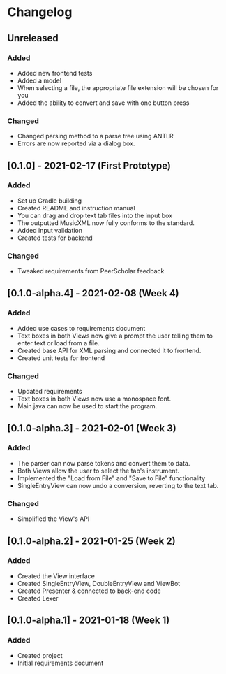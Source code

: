 # Changelog

## Unreleased
### Added
 - Added new frontend tests
 - Added a model
 - When selecting a file, the appropriate file extension will be chosen for you
 - Added the ability to convert and save with one button press

### Changed
 - Changed parsing method to a parse tree using ANTLR
 - Errors are now reported via a dialog box.

## [0.1.0] - 2021-02-17 (First Prototype)
### Added
 - Set up Gradle building
 - Created README and instruction manual
 - You can drag and drop text tab files into the input box
 - The outputted MusicXML now fully conforms to the standard.
 - Added input validation
 - Created tests for backend
 
### Changed
 - Tweaked requirements from PeerScholar feedback

## [0.1.0-alpha.4] - 2021-02-08 (Week 4)
### Added
 - Added use cases to requirements document
 - Text boxes in both Views now give a prompt the user telling them to enter text or load from a file.
 - Created base API for XML parsing and connected it to frontend.
 - Created unit tests for frontend

### Changed
 - Updated requirements
 - Text boxes in both Views now use a monospace font.
 - Main.java can now be used to start the program.

## [0.1.0-alpha.3] - 2021-02-01 (Week 3)
### Added
 - The parser can now parse tokens and convert them to data.
 - Both Views allow the user to select the tab's instrument.
 - Implemented the "Load from File" and "Save to File" functionality
 - SingleEntryView can now undo a conversion, reverting to the text tab.

### Changed
 - Simplified the View's API

## [0.1.0-alpha.2] - 2021-01-25 (Week 2)
### Added
 - Created the View interface
 - Created SingleEntryView, DoubleEntryView and ViewBot
 - Created Presenter & connected to back-end code
 - Created Lexer

## [0.1.0-alpha.1] - 2021-01-18 (Week 1)
### Added
 - Created project
 - Initial requirements document
